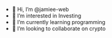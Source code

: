 - 👋 Hi, I’m @jamiee-web
- 👀 I’m interested in Investing
- 🌱 I’m currently learning programming
- 💞️ I’m looking to collaborate on crypto

<!---
jamiee-web/jamiee-web is a ✨ special ✨ repository because its `README.md` (this file) appears on your GitHub profile.
You can click the Preview link to take a look at your changes.
--->
